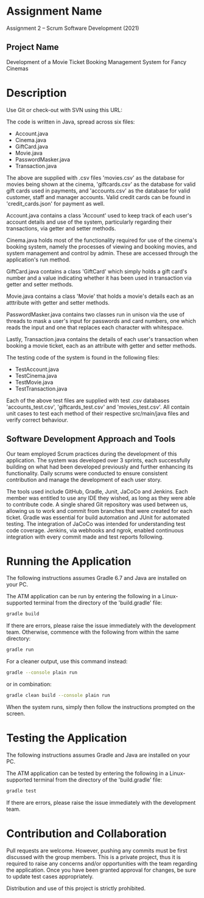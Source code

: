 # Assignment Name

Assignment 2 – Scrum Software Development (2021)

## Project Name

Development of a Movie Ticket Booking Management System for Fancy Cinemas

# Description

Use Git or check-out with SVN using this URL:

The code is written in Java, spread across six files:
 - Account.java
 - Cinema.java
 - GiftCard.java
 - Movie.java
 - PasswordMasker.java
 - Transaction.java

The above are supplied with .csv files 'movies.csv' as the database for movies being shown at the cinema, 'giftcards.csv' as the database for valid gift cards used in payments, and 'accounts.csv' as the database for valid customer, staff and manager accounts. Valid credit cards can be found in 'credit_cards.json' for payment as well.

Account.java contains a class 'Account' used to keep track of each user's account details and use of the system, particularly regarding their transactions, via getter and setter methods.

Cinema.java holds most of the functionality required for use of the cinema's booking system, namely the processes of viewing and booking movies, and system management and control by admin. These are accessed through the application's run method.

GiftCard.java contains a class 'GiftCard' which simply holds a gift card's number and a value indicating whether it has been used in transaction via getter and setter methods.

Movie.java contains a class 'Movie' that holds a movie's details each as an atttribute with getter and setter methods.

PasswordMasker.java contains two classes run in unison via the use of threads to mask a user's input for passwords and card numbers, one which reads the input and one that replaces each character with whitespace.

Lastly, Transaction.java contains the details of each user's transaction when booking a movie ticket, each as an attribute with getter and setter methods.

The testing code of the system is found in the following files:
 - TestAccount.java
 - TestCinema.java
 - TestMovie.java
 - TestTransaction.java

Each of the above test files are supplied with test .csv databases 'accounts_test.csv', 'giftcards_test.csv' and 'movies_test.csv'. All contain unit cases to test each method of their respective src/main/java files and verify correct behaviour.

## Software Development Approach and Tools

Our team employed Scrum practices during the development of this application. The system was developed over 3 sprints, each successfully building on what had been developed previously and further enhancing its functionality. Daily scrums were conducted to ensure consistent contribution and manage the development of each user story. 

The tools used include GitHub, Gradle, Junit, JaCoCo and Jenkins. Each member was entitled to use any IDE they wished, as long as they were able to contribute code. A single shared Git repository was used between us, allowing us to work and commit from branches that were created for each ticket. Gradle was essential for build automation and JUnit for automated testing. The integration of JaCoCo was intended for understanding test code coverage. Jenkins, via webhooks and ngrok, enabled continuous integration with every commit made and test reports following. 

# Running the Application

The following instructions assumes Gradle 6.7 and Java are installed on your PC.

The ATM application can be run by entering the following in a Linux-supported terminal from the directory of the 'build.gradle' file:

```bash
gradle build
```

If there are errors, please raise the issue immediately with the development team.
Otherwise, commence with the following from within the same directory:

```bash
gradle run
```

For a cleaner output, use this command instead:
```bash
gradle --console plain run
```
or in combination:
```bash
gradle clean build --console plain run
```

When the system runs, simply then follow the instructions prompted on the screen.

# Testing the Application

The following instructions assumes Gradle and Java are installed on your PC.

The ATM application can be tested by entering the following in a Linux-supported terminal from the directory of the 'build.gradle' file:

```bash
gradle test
```

If there are errors, please raise the issue immediately with the development team.

# Contribution and Collaboration

Pull requests are welcome. However, pushing any commits must be first discussed with the group members. This is a private project, thus it is required to raise any concerns and/or opportunities with the team regarding the application. Once you have been granted approval for changes, be sure to update test cases appropriately.

Distribution and use of this project is strictly prohibited.
